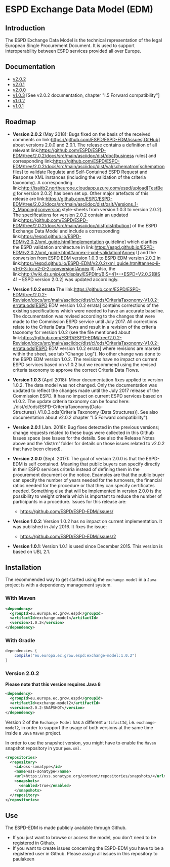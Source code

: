 # ESPD Exchange Data Model (EDM)

## Introduction

The ESPD Exchange Data Model is the technical representation of the legal European Single Procurement Document. It is used to support interoperability between ESPD services provided all over Europe.

## Documentation

* [v2.0.2](https://espd.github.io/ESPD-EDM/v2.0.2/)
* [v2.0.1](https://espd.github.io/ESPD-EDM/v2.0.1/)
* [v2.0.0](https://espd.github.io/ESPD-EDM/v2.0.0/)
* [v1.0.3](https://espd.github.io/ESPD-EDM/v2.0.2/) [See v2.0.2 documentation, chapter "I.5 Forward compatibility"]
* [v1.0.2](https://espd.github.io/ESPD-EDM/v1.0.2/)
* [v1.0.1](https://github.com/ESPD/ESPD-EDM/blob/1.0.1/docs/src/main/asciidoc/index.adoc)

## Roadmap

* **Version 2.0.2** (May 2018): 
Bugs fixed on the basis of the received comments on link:https://github.com/ESPD/ESPD-EDM/issues[GitHub] about versions 2.0.0 and 2.0.1. The release contains a definition of all relevant link:https://github.com/ESPD/ESPD-EDM/tree/2.0.2/docs/src/main/asciidoc/dist/doc[business rules] and corresponding link:https://github.com/ESPD/ESPD-EDM/tree/2.0.2/docs/src/main/asciidoc/dist/val/schematron[schematron files] to validate Regulate and Self-Contained ESPD Request and Response XML instances (including the validation of the criteria taxonomy). A corresponding link:http://isaitb2.northeurope.cloudapp.azure.com/espd/upload[TestBed for version 2.0.2] has been set up. Other major artefacts of this release are link:https://github.com/ESPD/ESPD-EDM/tree/2.0.2/docs/src/main/asciidoc/dist/xslt/Versions_1-2_Mapping[conversion style-sheets from version 1.0.3 to version 2.0.2]. The specifications for version 2.0.2 contain an updated link:https://github.com/ESPD/ESPD-EDM/tree/2.0.2/docs/src/main/asciidoc/dist[distribution] of the ESPD Exchange Data Model and include a corresponding link:https://espd.github.io/ESPD-EDM/v2.0.2/xml_guide.html[implementation guideline] which clarifies the ESPD validation architecture in link:https://espd.github.io/ESPD-EDM/v2.0.2/xml_guide.html#annex-i-xml-validation[Annex I] and the conversion from ESPD EDM version 1.0.3 to ESPD EDM version 2.0.2 in link:https://espd.github.io/ESPD-EDM/v2.0.2/xml_guide.html#annex-ii-v1-0-3-to-v2-0-2-conversion[Annex II].  Also, the link:http://wiki.ds.unipi.gr/display/ESPDInt/BIS+41+-+ESPD+V2.0.2[BIS 41 – ESPD version 2.0.2] was updated accordingly.

* **Version 1.0.2 errata**
The link:https://github.com/ESPD/ESPD-EDM/tree/2.0.2-Revision/docs/src/main/asciidoc/dist/cl/ods/CriteriaTaxonomy-V1.0.2-errata.ods[ESPD EDM version 1.0.2 errata] contains corrections of the existing specifications which were needed to have an accurate baseline. The documentation was revised according to the changes that were made to the Commission ESPD service until July 2017. All corrections relate to the Criteria Data Flows and result in a revision of the criteria taxonomy for version 1.0.2 (see the file mentioned about link:https://github.com/ESPD/ESPD-EDM/tree/2.0.2-Revision/docs/src/main/asciidoc/dist/cl/ods/CriteriaTaxonomy-V1.0.2-errata.ods[ESPD EDM version 1.0.2 errata] where revisions are marked within the sheet, see tab "Change Log"). No other change was done to the ESPD EDM version 1.0.2. The revisions have no impact on current ESPD services based on v1.0.2 but we recommend using the revised criteria taxonomy to approve the correct Criteria Data Flows. 

* **Version 1.0.3** (April 2018): Minor documentation fixes applied to version 1.0.2. The data model was not changed.  Only the documentation was updated to reflect the changes made until the July 2017 release of the Commission ESPD. It has no impact on current ESPD services based on v1.0.2. The update criteria taxonomy can be found here: ./dist/cl/ods/ESPD-CriteriaTaxonomy(Data-Structures)_V1.0.3.ods[Criteria Taxonomy (Data Structures)]. See also documentation about v2.0.2 chapter "I.5 Forward compatibility").

* **Version 2.0.1** (Jan. 2018): Bug fixes detected in the previous versions; change requests related to these bugs were collected in this Github Issues space (see Issues for the details. See also the Release Notes above and the 'dist/rn' folder for details on those issues related to v2.0.2 that have been closed). 

* **Version 2.0.0** (Sept. 2017): The goal of version 2.0.0 is that the ESPD-EDM is self contained. Meaning that public buyers can specify directly in their ESPD services criteria instead of defining them in the procurement document or the notice. Examples are that the public buyer can specify the number of years needed for the turnovers, the financial ratios needed for the procedure or that they can specify certificates needed. Something else that will be implemented in version 2.0.0 is the possibility to weight criteria which is important to reduce the number of participants in a procedure. Issues for this release are:
  * https://github.com/ESPD/ESPD-EDM/issues/

* **Version 1.0.2**: Version 1.0.2 has no impact on current implementation. It was published in July 2016. It fixes the issue: 
  * https://github.com/ESPD/ESPD-EDM/issues/2
  
* **Version 1.0.1**: Version 1.0.1 is used since December 2015. This version is based on UBL 2.1.

## Installation

The recommended way to get started using the `exchange-model` in a `Java` project is with a dependency management system.

### With Maven

```xml
<dependency>
  <groupId>eu.europa.ec.grow.espd</groupId>
  <artifactId>exchange-model</artifactId>
  <version>1.0.2</version>
</dependency>
```

### With Gradle

```groovy
dependencies {
    compile("eu.europa.ec.grow.espd:exchange-model:1.0.2")
}
```

### Version 2.0.2

**Please note that this version requires Java 8**

```xml
<dependency>
  <groupId>eu.europa.ec.grow.espd</groupId>
  <artifactId>exchange-model2</artifactId>
  <version>2.0.2-SNAPSHOT</version>
</dependency>
```

Version 2 of the `Exchange Model` has a different `artifactId`, i.e. `exchange-model2`, in order to support 
the usage of both versions at the same time inside a `Java` `Maven` project.

In order to use the snapshot version, you might have to enable the `Maven` snapshot repository in your `pom.xml`.


```xml
<repositories>
  <repository>
    <id>oss-sonatype</id>
    <name>oss-sonatype</name>
    <url>https://oss.sonatype.org/content/repositories/snapshots/</url>
    <snapshots>
      <enabled>true</enabled>
    </snapshots>
  </repository>
</repositories>
```

## Use
The ESPD-EDM is made publicly available through Github. 
* If you just want to browse or access the model, you don't need to be registered in Github.
* If you want to create issues concerning the ESPD-EDM you have to be a registered user in Github. Please assign all issues in this repository to paulakeen
